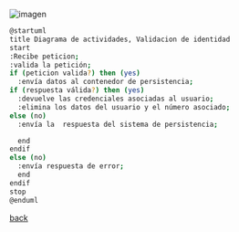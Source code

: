 ![imagen](http://www.plantuml.com/plantuml/png/ROyzRYin38HxdM9A6tWdi8ld8YT8aPvPZHC2NCaGjGluE3b0gdHfzsAHvH_4Y0i1n73cqt3dLKgTHWjLgn5FAcz5Ha4aPAWwQvH8_uSNiJOEcjDffP6fdbQXvyFccOE-4WTMFNcsOJFt04mkulBLLDrZTVNWxFY_Hdrdmkf8NmTWmpGldu8eDJl4CEHKcHXpGMI35LTlmg1ovXNwOQ9NmRnyF2H6pXDj9amSGs7iQQD3FBSfIlzeyacAvcqlOJfg4bZsIvF8cmD7q92Mxv4bNnajHtDYbVBlCqo0MyCEwVL7-NjCIp75q9xk7x7kE60fkMplCbxp8UpQF8ts0m00.png)

```bash
@startuml
title Diagrama de actividades, Validacion de identidad
start
:Recibe peticion;
:valida la petición;
if (peticion valida?) then (yes)
  :envía datos al contenedor de persistencia;
if (respuesta válida?) then (yes)
  :devuelve las credenciales asociadas al usuario;
  :elimina los datos del usuario y el número asociado;
else (no)
  :envía la  respuesta del sistema de persistencia;

  end
endif
else (no)
  :envía respuesta de error;
  end
endif
stop
@enduml
```
[back](../../../../Diagramas.md)

